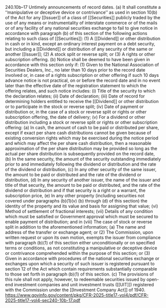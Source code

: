 240.10b–17 Untimely announcements of record dates.
(a) It shall constitute a ‘‘manipulative or deceptive device or contrivance’’ as used in section 10(b) of the Act for any [[Issuer]] of a class of [[Securities]] publicly traded by the use of any means or instrumentality of interstate commerce or of the mails or of any facility of any national securities exchange to fail to give notice in accordance with paragraph (b) of this section of the following actions relating to such class of [[Securities]]:
(1) A [[Dividend]] or other distribution in cash or in kind, except an ordinary interest payment on a debt security, but including a [[Dividend]] or distribution of any security of the same or another [[Issuer]];
(2) A stock split or reverse split; or
(3) A rights or other subscription offering.
(b) Notice shall be deemed to have been given in accordance with this section only if:
(1) Given to the National Association of Securities Dealers, Inc., no later than 10 days prior to the record date involved or, in case of a rights subscription or other offering if such 10 days advance notice is not practical, on or before the record date and in no event later than the effective date of the registration statement to which the offering relates, and such notice includes:
(i) Title of the security to which the declaration relates;
(ii) Date of declaration;
(iii) Date of record for determining holders entitled to receive the [[Dividend]] or other distribution or to participate in the stock or reverse split;
(iv) Date of payment or distribution or, in the case of a stock or reverse split or rights or other subscription offering, the date of delivery;
(v) For a dividend or other distribution including a stock or reverse split or rights or other subscription offering:
(a) In cash, the amount of cash to be paid or distributed per share, except if exact per share cash distributions cannot be given because of existing conversion rights which may be exercised during the notice period and which may affect the per share cash distribution, then a reasonable approximation of the per share distribution may be provided so long as the actual per share distribution is subsequently provided on the record date,
(b) In the same security, the amount of the security outstanding immediately prior to and immediately following the dividend or distribution and the rate of the dividend or distribution,
(c) In any other security of the same issuer, the amount to be paid or distributed and the rate of the dividend or distribution,
(d) In any security of another issuer, the name of the issuer and title of that security, the amount to be paid or distributed, and the rate of the dividend or distribution and if that security is a right or a warrant, the subscription price,
(e) In any other property (including securities not covered under paragraphs (b)(1)(v) (b) through (d) of this section) the identity of the property and its value and basis for assigning that value;
(vi) Method of settlement of fractional interests;
(vii) Details of any condition which must be satisfied or Government approval which must be secured to enable payment of distribution; and in
(viii) The case of stock or reverse split in addition to the aforementioned information;
(a) The name and address of the transfer or exchange agent; or
(2) The Commission, upon written request or upon its own motion, exempts the issuer from compliance with paragraph (b)(1) of this section either unconditionally or on specified terms or conditions, as not constituting a manipulative or deceptive device or contrivance comprehended within the purpose of this section; or
(3) Given in accordance with procedures of the national securities exchange or exchanges upon which a security of such issuer is registered pursuant to section 12 of the Act which contain requirements substantially comparable to those set forth in paragraph (b)(1) of this section.
(c) The provisions of this rule shall not apply, however, to redeemable securities issued by open-end investment companies and unit investment trusts ([[UIT]]) registered with the Commission under the [[Investment Company Act]] of 1940.
https://www.govinfo.gov/content/pkg/CFR-2025-title17-vol4/pdf/CFR-2025-title17-vol4-sec240-10b-17.pdf